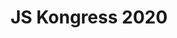 ---
website: https://js-kongress.com/
title: JS Kongress 2020
country_code: de
location: Munich, Germany
description: Pushing the Limits of Javascript; Massive Platforms, Data-Driven Architectures, and Modern APIs.
date_start: 2020-04-15
date_end: 2020-04-16
---